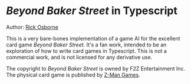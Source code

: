 # _Beyond Baker Street_ in Typescript

Author: [Rick Osborne](https://github.com/rickosborne)

This is a very bare-bones implementation of a game AI for the excellent card game _Beyond Baker Street_.
It's a fan work, intended to be an exploration of how to write card games in Typescript.
This is not a commercial work, and is not licensed for any derivative use.

The copyright to _Beyond Baker Street_ is owned by F2Z Entertainment Inc.
The physical card game is published by [Z-Man Games](https://zmangames.com).
